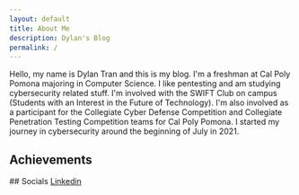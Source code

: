 ```yaml
---
layout: default
title: About Me
description: Dylan's Blog
permalink: /
---
```

<head>
<style> /*center text, make 3 columns of equal width, remove the white border this theme has by default*/
th {text-align: center; border-bottom: 0px;}
td {text-align: center; border-bottom: 0px;}
</style>
<script>
function show() {
  var x = document.getElementById("achievements");
  if (x.style.display === "none") {
    x.style.display = "block";
  } else {
    x.style.display = "none";
  }
}
</script>
</head>
Hello, my name is Dylan Tran and this is my blog. I'm a freshman at Cal Poly Pomona majoring in Computer Science. I like pentesting and am studying cybersecurity related stuff. I'm involved with the SWIFT Club on campus (Students with an Interest in the Future of Technology). I'm also involved as a participant for the Collegiate Cyber Defense Competition and Collegiate Penetration Testing Competition teams for Cal Poly Pomona. I started my journey in cybersecurity around the beginning of July in 2021. 
<br/>


<div onClick="show()" id="hovere"><h2>Achievements</h2></div>

<div id="achievements" style="display:none">
  <div id="sideGrouper">
    <div id="indexFloat">
      <img src="https://github.com/susMdT/Nigerald/blob/master/assets/images/CPTC_Logo.png?raw=true" width="100%" height="100%" unselectable="on" />
    </div>
    <div id="indexFloat">
      <table>
        <tr>
          <th colspan="3"><h1 style="font-size:20px">Collegiate Penetration Testing Competition</h1></th>    
        </tr>
        <tr>
          <td style="width: 40%">Western Regionals</td>
          <td style="width: 33%">1st Place</td>
          <td style="width: 33%">2021</td>
        </tr>
      </table>
    </div>
  </div>
  <div id="sideGrouper">
    <div id="indexFloat">
      <img src="https://github.com/susMdT/Nigerald/blob/master/assets/images/Hivestorm_Logo.png?raw=true" width="100%" height="100%" unselectable="on" />
    </div>
    <div id="indexFloat">
      <table>
        <tr>
          <th colspan="3"><h1 style="font-size:20px">Hivestorm</h1></th>    
        </tr>
        <tr>
          <td style="width: 50%">5th Place</td>
          <td style="width: 50%">2021</td>
        </tr>
      </table>
    </div>
  </div>
</div>
<p style="font-size: 7px;"></p>
## Socials
<a href="https://www.linkedin.com/in/dylan-tran-84aa46217"> Linkedin </a>
